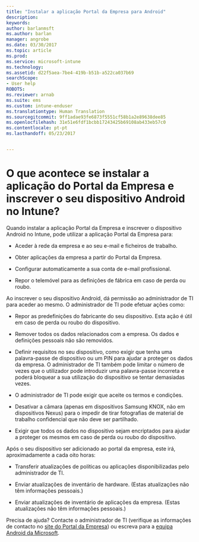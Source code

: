 ```yaml
---
title: "Instalar a aplicação Portal da Empresa para Android"
description: 
keywords: 
author: barlanmsft
ms.author: barlan
manager: angrobe
ms.date: 03/30/2017
ms.topic: article
ms.prod: 
ms.service: microsoft-intune
ms.technology: 
ms.assetid: d22f5aea-7be4-419b-b51b-a522ca037b69
searchScope:
- User help
ROBOTS: 
ms.reviewer: arnab
ms.suite: ems
ms.custom: intune-enduser
ms.translationtype: Human Translation
ms.sourcegitcommit: 9ff1adae93fe6873f5551cf58b1a2e89638dee85
ms.openlocfilehash: 31e51e6fdf1bcbb17243425b69108ab433eb57c0
ms.contentlocale: pt-pt
ms.lasthandoff: 05/23/2017


---
```


# <a name="what-happens-if-you-install-the-company-portal-app-and-enroll-your-android-device-in-intune"></a>O que acontece se instalar a aplicação do Portal da Empresa e inscrever o seu dispositivo Android no Intune?

Quando instalar a aplicação Portal da Empresa e inscrever o dispositivo Android no Intune, pode utilizar a aplicação Portal da Empresa para:

-   Aceder à rede da empresa e ao seu e-mail e ficheiros de trabalho.

-   Obter aplicações da empresa a partir do Portal da Empresa.

-   Configurar automaticamente a sua conta de e-mail profissional.

-   Repor o telemóvel para as definições de fábrica em caso de perda ou roubo.

Ao inscrever o seu dispositivo Android, dá permissão ao administrador de TI para aceder ao mesmo. O administrador de TI pode efetuar ações como:

-   Repor as predefinições do fabricante do seu dispositivo. Esta ação é útil em caso de perda ou roubo do dispositivo.

-   Remover todos os dados relacionados com a empresa. Os dados e definições pessoais não são removidos.

-   Definir requisitos no seu dispositivo, como exigir que tenha uma palavra-passe de dispositivo ou um PIN para ajudar a proteger os dados da empresa. O administrador de TI também pode limitar o número de vezes que o utilizador pode introduzir uma palavra-passe incorreta e poderá bloquear a sua utilização do dispositivo se tentar demasiadas vezes.

-   O administrador de TI pode exigir que aceite os termos e condições.

-   Desativar a câmara (apenas em dispositivos Samsung KNOX, não em dispositivos Nexus) para o impedir de tirar fotografias de material de trabalho confidencial que não deve ser partilhado.

-   Exigir que todos os dados no dispositivo sejam encriptados para ajudar a proteger os mesmos em caso de perda ou roubo do dispositivo.

Após o seu dispositivo ser adicionado ao portal da empresa, este irá, aproximadamente a cada oito horas:

-   Transferir atualizações de políticas ou aplicações disponibilizadas pelo administrador de TI.

-   Enviar atualizações de inventário de hardware. (Estas atualizações não têm informações pessoais.)

-   Enviar atualizações de inventário de aplicações da empresa. (Estas atualizações não têm informações pessoais.)

Precisa de ajuda? Contacte o administrador de TI (verifique as informações de contacto no [site do Portal da Empresa](http://portal.manage.microsoft.com)) ou escreva para a <a href="mailto:wintunedroidfbk@microsoft.com?subject=I'm having trouble installing the Company Portal app on my Android device&body=Describe the issue you're experiencing here.">equipa Android da Microsoft</a>.


